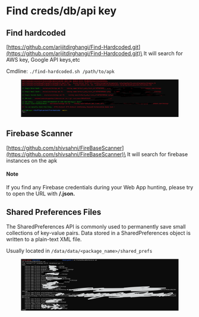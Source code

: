 # Find creds/db/api key

## Find hardcoded

[https://github.com/arijitdirghangi/Find-Hardcoded.git](https://github.com/arijitdirghangi/Find-Hardcoded.git)\
It will search for AWS key, Google API keys,etc

Cmdline: `./find-hardcoded.sh /path/to/apk`

<figure><img src="../../.gitbook/assets/image (95).png" alt=""><figcaption></figcaption></figure>

## Firebase Scanner

[https://github.com/shivsahni/FireBaseScanner](https://github.com/shivsahni/FireBaseScanner)\
It will search for firebase instances on the apk

#### Note

If you find any Firebase credentials during your Web App hunting, please try to open the URL with **/.json.**

## Shared Preferences Files

The SharedPreferences API is commonly used to permanently save small collections of key-value pairs. Data stored in a SharedPreferences object is written to a plain-text XML file.

Usually located in `/data/data/<package_name>/shared_prefs`

<figure><img src="../../.gitbook/assets/image (2) (1).png" alt=""><figcaption></figcaption></figure>
